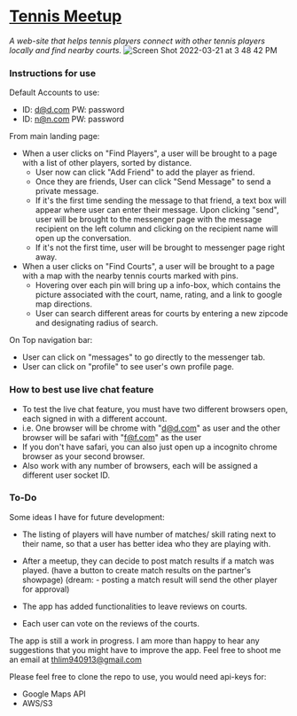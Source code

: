 # [Tennis Meetup](https://github.com/benlimer/tennis-meetup)

*A web-site that helps tennis players connect with other tennis players locally and find nearby courts.*
![Screen Shot 2022-03-21 at 3 48 42 PM](https://user-images.githubusercontent.com/41413114/159352397-f30cca2f-e5f3-415c-8a81-b86a2fe0923f.png)


### Instructions for use

Default Accounts to use:
- ID: d@d.com PW: password
- ID: n@n.com PW: password

From main landing page:
- When a user clicks on "Find Players", a user will be brought to a page with a list of other players, sorted by distance. 
  - User now can click "Add Friend" to add the player as friend.
  - Once they are friends, User can click "Send Message" to send a private message. 
   - If it's the first time sending the message to that friend, a text box will appear where user can enter their message. Upon clicking "send", user will be brought to the messenger page with the message recipient on the left column and clicking on the recipient name will open up the conversation.
   - If it's not the first time, user will be brought to messenger page right away.
- When a user clicks on "Find Courts", a user will be brought to a page with a map with the nearby tennis courts marked with pins. 
  - Hovering over each pin will bring up a info-box, which contains the picture associated with the court, name, rating, and a link to google map directions. 
  - User can search different areas for courts by entering a new zipcode and designating radius of search.

On Top navigation bar:
- User can click on "messages" to go directly to the messenger tab.
- User can click on "profile" to see user's own profile page.

### How to best use live chat feature
 - To test the live chat feature, you must have two different browsers open, each signed in with a different account. 
  - i.e. One browser will be chrome with "d@d.com" as user and the other browser will be safari with "f@f.com" as the user
  - If you don't have safari, you can also just open up a incognito chrome browser as your second browser.
  - Also work with any number of browsers, each will be assigned a different user socket ID. 

### To-Do
Some ideas I have for future development:
- The listing of players will have number of matches/ skill rating next to their name, so that a user has better idea who they are playing with. 

- After a meetup, they can decide to post match results if a match was played. (have a button to create match results on the partner's showpage) (dream: - posting a match result will send the other player for approval)
- The app has added functionalities to leave reviews on courts. 
- Each user can vote on the reviews of the courts. 

The app is still a work in progress. I am more than happy to hear any suggestions that you might have to improve the app. Feel free to shoot me an email at thlim940913@gmail.com



Please feel free to clone the repo to use, you would need api-keys for:
- Google Maps API
- AWS/S3

